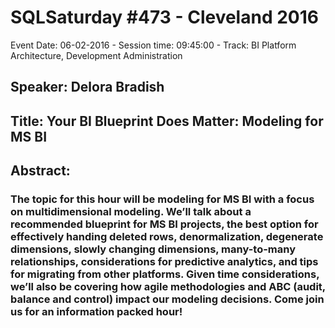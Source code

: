 # SQLSaturday #473 - Cleveland 2016
Event Date: 06-02-2016 - Session time: 09:45:00 - Track: BI Platform Architecture, Development  Administration
## Speaker: Delora Bradish
## Title: Your BI Blueprint Does Matter: Modeling for MS BI
## Abstract:
### The topic for this hour will be modeling for MS BI with a focus on multidimensional modeling. We’ll talk about a recommended blueprint for MS BI projects, the best option for effectively handing deleted rows, denormalization, degenerate dimensions, slowly changing dimensions, many-to-many relationships, considerations for predictive analytics, and tips for migrating from other platforms. Given time considerations, we’ll also be covering how agile methodologies and ABC (audit, balance and control) impact our modeling decisions. Come join us for an information packed hour!
